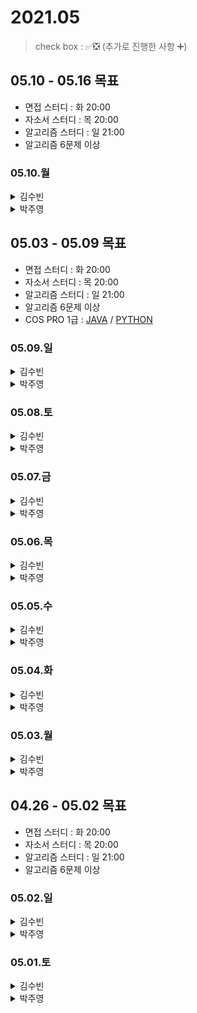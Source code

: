 # 2021.05

> check box : ✅❎ (추가로 진행한 사항 ➕)

## 05.10 - 05.16 목표
- 면접 스터디 :  화 20:00
- 자소서 스터디 : 목 20:00
- 알고리즘 스터디 : 일 21:00
- 알고리즘 6문제 이상


### 05.10.월

<details>
<summary>김수빈</summary>
  
|Check|To Do|
|:---:|---|
||알고리즘 2문제|
||자소서 쓰기|
 
</details>

<details>
<summary>박주영</summary>
  
|Check|To Do|
|:---:|---|
||신한은행 AI 역량|
||알고리즘 2문제|
||BERT 개념 정리|

</details>


## 05.03 - 05.09 목표
- 면접 스터디 :  화 20:00
- 자소서 스터디 : 목 20:00
- 알고리즘 스터디 : 일 21:00
- 알고리즘 6문제 이상
- COS PRO 1급 : [JAVA](https://edu.goorm.io/lecture/17301/cos-pro-1%EA%B8%89-%EA%B8%B0%EC%B6%9C%EB%AC%B8%EC%A0%9C-java) / [PYTHON](https://edu.goorm.io/learn/lecture/17299/cos-pro-1%EA%B8%89-%EA%B8%B0%EC%B6%9C%EB%AC%B8%EC%A0%9C-python)


### 05.09.일

<details>
<summary>김수빈</summary>
휴식
</details>

<details>
<summary>박주영</summary>
휴식
</details>


### 05.08.토

<details>
<summary>김수빈</summary>

|Check|To Do|
|:---:|---|
||새마을금고 NCS|
||카카오 코테|
||알고리즘 1문제|
</details>

<details>
<summary>박주영</summary>
  
|Check|To Do|
|:---:|---|
|✅|신한은행 코테|
|✅|카카오 코테|
|✅|신한은행 AI 역량 준비|

</details>

### 05.07.금

<details>
<summary>김수빈</summary>

|Check|To Do|
|:---:|---|
|❎|COS 풀기 -> 시험 전 1회만 더 풀어보자!|
|✅|다우 기술력 진단 테스트|
|✅|NCS, 금융상식 공부|
|➕|알고리즘 1문제|
|➕|JAVA, 자료구조 정리|
</details>

<details>
<summary>박주영</summary>
  
|Check|To Do|
|:---:|---|
||프로그래머스 SQL 풀기|
||프로그래머스 level2 문제 & SQL 풀기|

</details>


### 05.06.목

<details>
<summary>김수빈</summary>

|Check|To Do|
|:---:|---|
|❎|알고리즘 풀기|
|❎|COS 공부하기|
|✅|인적성 풀기|
|✅|다우-인적성 시험|

</details>

<details>
<summary>박주영</summary>
  
|Check|To Do|
|:---:|---|
|✅|다우-인적성 시험|
|✅|COS 공부하기 -> 1급 시간재서 풀기|
|❎|프로그래머스 level2 문제 & SQL 풀기|

</details>

### 05.05.수

<details>
<summary>김수빈</summary>

|Check|To Do|
|:---:|---|
|❎|알고리즘 풀기|
|✅|COS 공부하기|
|✅|인적성 풀기|
|✅|자소서 쓰기|

</details>

<details>
<summary>박주영</summary>
  
|Check|To Do|
|:---:|---|
|✅|인적성 예제 하나 풀어보기|
|✅|COS 공부하기 -> 1급 시간재서 풀기|
|❎|프로그래머스 level2 문제 & SQL 풀기|

</details>

### 05.04.화

<details>
<summary>김수빈</summary>

|Check|To Do|
|:---:|---|
|✅|알고리즘 풀기|
|✅|COS 공부하기|
|❎|인적성 풀기|

</details>

<details>
<summary>박주영</summary>
  
|Check|To Do|
|:---:|---|
|✅|신한은행 면접 준비|
|❎|COS 공부하기|
|✅|알고리즘 2문제 풀기|
|✅|python re 문법 정리|

</details>

### 05.03.월

<details>
<summary>김수빈</summary>

|Check|To Do|
|:---:|---|
|✅|알고리즘 풀기|
|✅|COS 공부하기|

</details>

<details>
<summary>박주영</summary>
  
|Check|To Do|
|:---:|---|
|✅|COS 공부하기|
|✅|NC 자소서 작성 완료 & 포폴 완성하기|
|✅|알고리즘 1문제 풀기|

</details>

## 04.26 - 05.02 목표
- 면접 스터디 :  화 20:00
- 자소서 스터디 : 목 20:00
- 알고리즘 스터디 : 일 21:00
- 알고리즘 6문제 이상

### 05.02.일

<details>
<summary>김수빈</summary>

|Check|To Do|
|:---:|---|
|✅|알고리즘 풀기 2문제|
|✅|COS 공부하기|

</details>

<details>
<summary>박주영</summary>
  
|Check|To Do|
|:---:|---|
|✅|알고리즘 풀기 2문제 풀기|
|❎|NC 자소서 작성 완료 & 포폴 인공지능 복습 도우미 만들기|

</details>

### 05.01.토

<details>
<summary>김수빈</summary>

|Check|To Do|
|:---:|---|
|✅|알고리즘 풀기 - 프로그래머스|
|❎|COS 공부하기|

</details>

<details>
<summary>박주영</summary>
  
|Check|To Do|
|:---:|---|
|✅|알고리즘 풀기 2문제 풀기|

</details>
